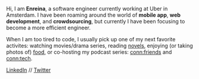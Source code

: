 Hi, I am **Enreina**, a software engineer currently working at Uber in Amsterdam. I have been roaming around the world of **mobile app**, **web development**, and **crowdsourcing**, but currently I have been focusing to become a more efficient engineer. 

When I am too tired to code, I usually pick up one of my next favorite activites: watching movies/drama series, reading [novels](https://www.goodreads.com/user/show/2945063-enreina), enjoying (or taking photos of) [food](https://www.instagram.com/stories/highlights/18132363679005219/), or co-hosting my podcast series: [conn:friends](https://anchor.fm/conn-friends) and [conn:tech](https://anchor.fm/conntech).

[LinkedIn](https://www.linkedin.com/in/enreina/) // [Twitter](https://twitter.com/enreina_)
